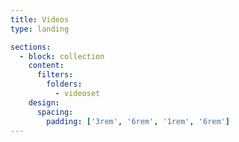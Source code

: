 ```yaml
---
title: Videos
type: landing

sections:
  - block: collection
    content:
      filters:
        folders:
          - videoset
    design:
      spacing:
        padding: ['3rem', '6rem', '1rem', '6rem']
---
```

